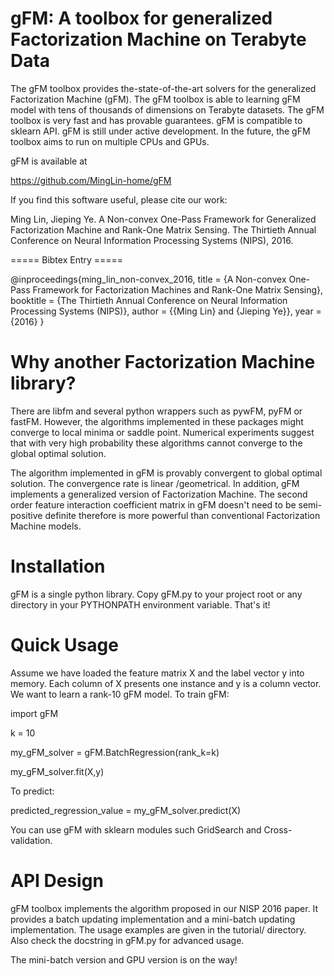 # gFM: A toolbox for generalized Factorization Machine on Terabyte Data #

The gFM toolbox provides the-state-of-the-art solvers for the generalized Factorization Machine (gFM). The gFM toolbox is able to learning gFM model with tens of thousands of dimensions on Terabyte datasets. The gFM toolbox is very fast and has provable guarantees. gFM is compatible to sklearn API. gFM is still under active development. In the future, the gFM toolbox aims to run on multiple CPUs and GPUs.

gFM is available at

https://github.com/MingLin-home/gFM

If you find this software useful, please cite our work:

Ming Lin, Jieping Ye. A Non-convex One-Pass Framework for Generalized Factorization Machine and Rank-One Matrix Sensing. The Thirtieth Annual Conference on Neural Information Processing Systems (NIPS), 2016.

===== Bibtex Entry =====

@inproceedings{ming_lin_non-convex_2016,
  title = {A Non-convex One-Pass Framework for Factorization Machines and Rank-One Matrix Sensing}, 
  booktitle = {The Thirtieth Annual Conference on Neural Information Processing Systems (NIPS)},
  author = {{Ming Lin} and {Jieping Ye}},
  year = {2016}
}


Why another Factorization Machine library?
============

There are libfm and several python wrappers such as pywFM, pyFM or fastFM. However, the algorithms implemented in these packages might converge to local minima or saddle point.  Numerical experiments suggest that with very high probability these algorithms cannot converge to the global optimal solution.

The algorithm implemented in gFM is provably convergent to global optimal solution. The convergence rate is linear /geometrical. In addition, gFM implements a generalized version of Factorization Machine. The second order feature interaction coefficient matrix in gFM doesn't need to be semi-positive definite therefore is more powerful than conventional Factorization Machine models.


Installation
============
gFM is a single python library. Copy gFM.py to your project root or any directory in your PYTHONPATH environment variable. That's it!


Quick Usage
===========
Assume we have loaded the feature matrix X and the label vector y into memory. Each column of X presents one instance and y is a column vector. We want to learn a rank-10 gFM model. To train gFM:

import gFM

k = 10

my_gFM_solver = gFM.BatchRegression(rank_k=k)

my_gFM_solver.fit(X,y)

To predict:

predicted_regression_value = my_gFM_solver.predict(X)

You can use gFM with sklearn modules such GridSearch and Cross-validation.


API Design
===========

gFM toolbox implements the algorithm proposed in our NISP 2016 paper. It provides a batch updating implementation and a mini-batch updating implementation. The usage examples are given in the tutorial/ directory. Also check the docstring in gFM.py for advanced usage.

The mini-batch version and GPU version is on the way!
